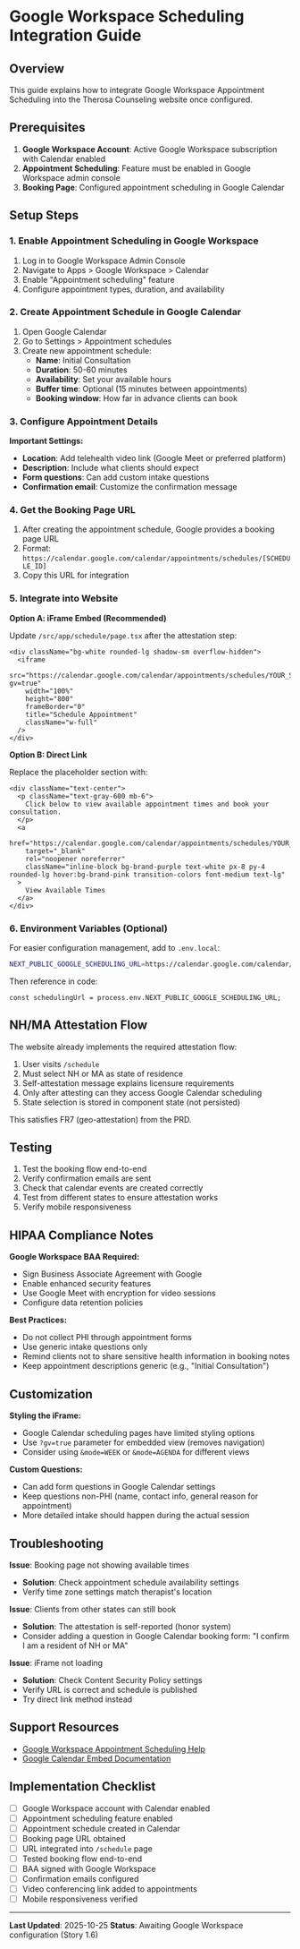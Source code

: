 # Google Workspace Scheduling Integration Guide

## Overview

This guide explains how to integrate Google Workspace Appointment Scheduling into the Therosa Counseling website once configured.

## Prerequisites

1. **Google Workspace Account**: Active Google Workspace subscription with Calendar enabled
2. **Appointment Scheduling**: Feature must be enabled in Google Workspace admin console
3. **Booking Page**: Configured appointment scheduling in Google Calendar

## Setup Steps

### 1. Enable Appointment Scheduling in Google Workspace

1. Log in to Google Workspace Admin Console
2. Navigate to Apps > Google Workspace > Calendar
3. Enable "Appointment scheduling" feature
4. Configure appointment types, duration, and availability

### 2. Create Appointment Schedule in Google Calendar

1. Open Google Calendar
2. Go to Settings > Appointment schedules
3. Create new appointment schedule:
   - **Name**: Initial Consultation
   - **Duration**: 50-60 minutes
   - **Availability**: Set your available hours
   - **Buffer time**: Optional (15 minutes between appointments)
   - **Booking window**: How far in advance clients can book

### 3. Configure Appointment Details

**Important Settings:**
- **Location**: Add telehealth video link (Google Meet or preferred platform)
- **Description**: Include what clients should expect
- **Form questions**: Can add custom intake questions
- **Confirmation email**: Customize the confirmation message

### 4. Get the Booking Page URL

1. After creating the appointment schedule, Google provides a booking page URL
2. Format: `https://calendar.google.com/calendar/appointments/schedules/[SCHEDULE_ID]`
3. Copy this URL for integration

### 5. Integrate into Website

**Option A: iFrame Embed (Recommended)**

Update `/src/app/schedule/page.tsx` after the attestation step:

```tsx
<div className="bg-white rounded-lg shadow-sm overflow-hidden">
  <iframe
    src="https://calendar.google.com/calendar/appointments/schedules/YOUR_SCHEDULE_ID?gv=true"
    width="100%"
    height="800"
    frameBorder="0"
    title="Schedule Appointment"
    className="w-full"
  />
</div>
```

**Option B: Direct Link**

Replace the placeholder section with:

```tsx
<div className="text-center">
  <p className="text-gray-600 mb-6">
    Click below to view available appointment times and book your consultation.
  </p>
  <a
    href="https://calendar.google.com/calendar/appointments/schedules/YOUR_SCHEDULE_ID"
    target="_blank"
    rel="noopener noreferrer"
    className="inline-block bg-brand-purple text-white px-8 py-4 rounded-lg hover:bg-brand-pink transition-colors font-medium text-lg"
  >
    View Available Times
  </a>
</div>
```

### 6. Environment Variables (Optional)

For easier configuration management, add to `.env.local`:

```bash
NEXT_PUBLIC_GOOGLE_SCHEDULING_URL=https://calendar.google.com/calendar/appointments/schedules/YOUR_SCHEDULE_ID
```

Then reference in code:

```tsx
const schedulingUrl = process.env.NEXT_PUBLIC_GOOGLE_SCHEDULING_URL;
```

## NH/MA Attestation Flow

The website already implements the required attestation flow:

1. User visits `/schedule`
2. Must select NH or MA as state of residence
3. Self-attestation message explains licensure requirements
4. Only after attesting can they access Google Calendar scheduling
5. State selection is stored in component state (not persisted)

This satisfies FR7 (geo-attestation) from the PRD.

## Testing

1. Test the booking flow end-to-end
2. Verify confirmation emails are sent
3. Check that calendar events are created correctly
4. Test from different states to ensure attestation works
5. Verify mobile responsiveness

## HIPAA Compliance Notes

**Google Workspace BAA Required:**
- Sign Business Associate Agreement with Google
- Enable enhanced security features
- Use Google Meet with encryption for video sessions
- Configure data retention policies

**Best Practices:**
- Do not collect PHI through appointment forms
- Use generic intake questions only
- Remind clients not to share sensitive health information in booking notes
- Keep appointment descriptions generic (e.g., "Initial Consultation")

## Customization

**Styling the iFrame:**
- Google Calendar scheduling pages have limited styling options
- Use `?gv=true` parameter for embedded view (removes navigation)
- Consider using `&mode=WEEK` or `&mode=AGENDA` for different views

**Custom Questions:**
- Can add form questions in Google Calendar settings
- Keep questions non-PHI (name, contact info, general reason for appointment)
- More detailed intake should happen during the actual session

## Troubleshooting

**Issue**: Booking page not showing available times
- **Solution**: Check appointment schedule availability settings
- Verify time zone settings match therapist's location

**Issue**: Clients from other states can still book
- **Solution**: The attestation is self-reported (honor system)
- Consider adding a question in Google Calendar booking form: "I confirm I am a resident of NH or MA"

**Issue**: iFrame not loading
- **Solution**: Check Content Security Policy settings
- Verify URL is correct and schedule is published
- Try direct link method instead

## Support Resources

- [Google Workspace Appointment Scheduling Help](https://support.google.com/calendar/answer/10729749)
- [Google Calendar Embed Documentation](https://support.google.com/calendar/answer/41207)

## Implementation Checklist

- [ ] Google Workspace account with Calendar enabled
- [ ] Appointment scheduling feature enabled
- [ ] Appointment schedule created in Calendar
- [ ] Booking page URL obtained
- [ ] URL integrated into `/schedule` page
- [ ] Tested booking flow end-to-end
- [ ] BAA signed with Google Workspace
- [ ] Confirmation emails configured
- [ ] Video conferencing link added to appointments
- [ ] Mobile responsiveness verified

---

**Last Updated**: 2025-10-25
**Status**: Awaiting Google Workspace configuration (Story 1.6)
